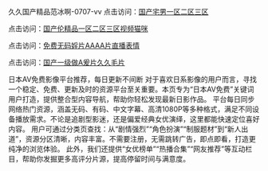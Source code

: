 久久国产精品范冰啊-0707-vv
点击访问：<a href="https://vassv.pages.dev/">国产宅男一区二区三区</a>

点击访问：<a href="https://gsd-agv.pages.dev/">国产伦精品一区二区三区视频猫咪</a>

点击访问：<a href="https://gda-c7m.pages.dev/">免费无码婬片AAAA片直播表情</a>

点击访问：<a href="https://tfda.pages.dev/">国产一级做A爰片久久毛片</a>

日本AV免费影像平台推荐，每日更新不间断 对于喜欢日系影像的用户而言，寻找一个稳定、免费、更新及时的资源平台至关重要。本页专为“日本AV免费”关键词用户打造，提供整合型内容导航，帮助你轻松发现最新日影作品。 平台每日同步网络热门资源，涵盖无码、有码、中文字幕、高清1080P等多种格式，满足不同设备播放需求。不论是追剧型影迷，还是偏爱经典女优演绎，这里都能快速定位喜好内容。 用户可通过分类页查找：从“剧情强烈”“角色扮演”“制服题材”到“新人出道”，资源分区清晰，内容丰富。不需要注册，无需跳转广告，即点即看，打造更纯净的浏览体验。 此外，我们还提供“女优榜单”“热播合集”“网友推荐”等互动栏目，帮助你发掘更多高评分片源，提高停留时间与满意度。

<span style="display:none;">[Canonical link](https://github.com/VVY20250707/VN14 ）</span>

